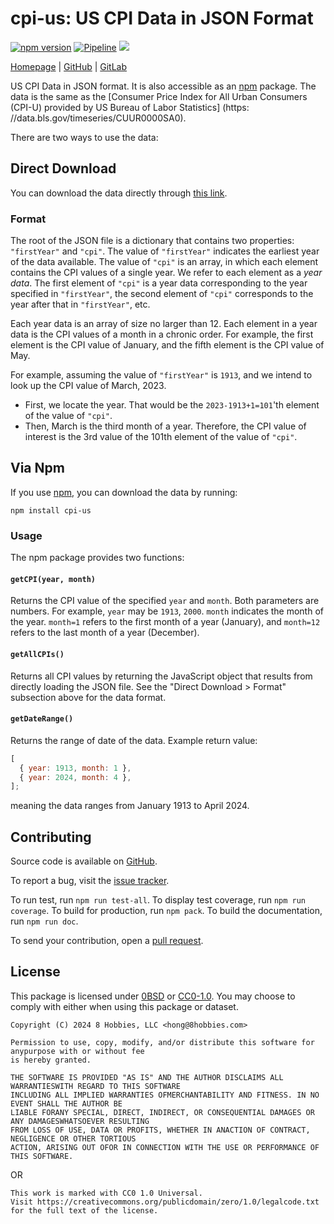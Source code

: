 <!-- insert

---
title: "cpi-us: US CPI Data in JSON Format"
type: "_default"
layout: "single"
---

end_insert -->

<!-- Powered by https://cj.rs/riss -->
<!-- remove -->

# cpi-us: US CPI Data in JSON Format

<!-- end_remove -->

[![npm version](https://badge.fury.io/js/cpi-us.svg)](https://badge.fury.io/js/cpi-us)
[![Pipeline](https://github.com/8hobbies/cpi-us/actions/workflows/runtime.yml/badge.svg)](https://github.com/8hobbies/cpi-us/actions/workflows/runtime.yml)
[![](https://img.shields.io/badge/powered%20by-riss-lightgrey)](https://cj.rs/riss)

[Homepage](https://cpi-us.8credits.com) | [GitHub](https://github.com/8hobbies/cpi-us) | [GitLab](https://gitlab.com/8hobbies/cpi-us)

US CPI Data in JSON format. It is also accessible as an [npm][] package. The data is the same as the
[Consumer Price Index for All Urban Consumers (CPI-U) provided by US Bureau of Labor Statistics]
(https: //data.bls.gov/timeseries/CUUR0000SA0).

There are two ways to use the data:

## Direct Download

You can download the data directly through [this link](https://cpi-us.8credits.com/data.json).

### Format

The root of the JSON file is a dictionary that contains two properties: `"firstYear"` and `"cpi"`.
The value of `"firstYear"` indicates the earliest year of the data available. The value of `"cpi"`
is an array, in which each element contains the CPI values of a single year. We refer to each
element as a _year data_. The first element of `"cpi"` is a year data corresponding to the year
specified in `"firstYear"`, the second element of `"cpi"` corresponds to the year after that in
`"firstYear"`, etc.

Each year data is an array of size no larger than 12. Each element in a year data is the CPI values
of a month in a chronic order. For example, the first element is the CPI value of January, and the
fifth element is the CPI value of May.

For example, assuming the value of `"firstYear"` is `1913`, and we intend to look up the CPI value
of March, 2023.

- First, we locate the year. That would be the `2023-1913+1=101`'th element of the value of `"cpi"`.
- Then, March is the third month of a year. Therefore, the CPI value of interest is the 3rd value of
  the 101th element of the value of `"cpi"`.

## Via Npm

If you use [npm][], you can download the data by running:

```
npm install cpi-us
```

### Usage

The npm package provides two functions:

#### `getCPI(year, month)`

Returns the CPI value of the specified `year` and `month`. Both parameters are numbers. For example,
`year` may be `1913`, `2000`. `month` indicates the month of the year. `month=1` refers to the first
month of a year (January), and `month=12` refers to the last month of a year (December).

#### `getAllCPIs()`

Returns all CPI values by returning the JavaScript object that results from directly loading the
JSON file. See the "Direct Download > Format" subsection above for the data format.

#### `getDateRange()`

Returns the range of date of the data. Example return value:

```js
[
  { year: 1913, month: 1 },
  { year: 2024, month: 4 },
];
```

meaning the data ranges from January 1913 to April 2024.

## Contributing

Source code is available on [GitHub][].

To report a bug, visit the [issue tracker][].

To run test, run `npm run test-all`. To display test coverage, run `npm run coverage`. To build for
production, run `npm pack`. To build the documentation, run `npm run doc`.

To send your contribution, open a [pull request][].

## License

This package is licensed under [0BSD][] or [CC0-1.0][]. You may choose to comply with either when
using this package or dataset.

    Copyright (C) 2024 8 Hobbies, LLC <hong@8hobbies.com>

    Permission to use, copy, modify, and/or distribute this software for anypurpose with or without fee
    is hereby granted.

    THE SOFTWARE IS PROVIDED "AS IS" AND THE AUTHOR DISCLAIMS ALL WARRANTIESWITH REGARD TO THIS SOFTWARE
    INCLUDING ALL IMPLIED WARRANTIES OFMERCHANTABILITY AND FITNESS. IN NO EVENT SHALL THE AUTHOR BE
    LIABLE FORANY SPECIAL, DIRECT, INDIRECT, OR CONSEQUENTIAL DAMAGES OR ANY DAMAGESWHATSOEVER RESULTING
    FROM LOSS OF USE, DATA OR PROFITS, WHETHER IN ANACTION OF CONTRACT, NEGLIGENCE OR OTHER TORTIOUS
    ACTION, ARISING OUT OFOR IN CONNECTION WITH THE USE OR PERFORMANCE OF THIS SOFTWARE.

OR

    This work is marked with CC0 1.0 Universal.
    Visit https://creativecommons.org/publicdomain/zero/1.0/legalcode.txt for the full text of the license.

[0BSD]: https://spdx.org/licenses/0BSD.html
[CC0-1.0]: https://spdx.org/licenses/CC0-1.0
[GitHub]: https://github.com/8hobbies/cpi-us
[npm]: https://www.npmjs.com/
[issue tracker]: https://github.com/8hobbies/cpu-us/issues
[pull request]: https://github.com/8hobbies/cpi-us/pulls
[npm]: https://www.npmjs.com/
